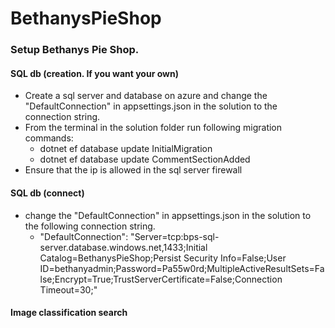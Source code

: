 # BethanysPieShop


### Setup Bethanys Pie Shop.

#### SQL db (creation. If you want your own)
- Create a sql server and database on azure and change the "DefaultConnection" in appsettings.json in the solution to the connection string.
- From the terminal in the solution folder run following migration commands:  
  - dotnet ef database update InitialMigration
  - dotnet ef database update CommentSectionAdded 
- Ensure that the ip is allowed in the sql server firewall

#### SQL db (connect)
- change the "DefaultConnection" in appsettings.json in the solution to the following connection string.
  - "DefaultConnection": "Server=tcp:bps-sql-server.database.windows.net,1433;Initial Catalog=BethanysPieShop;Persist Security Info=False;User ID=bethanyadmin;Password=Pa55w0rd;MultipleActiveResultSets=False;Encrypt=True;TrustServerCertificate=False;Connection Timeout=30;"


#### Image classification search
